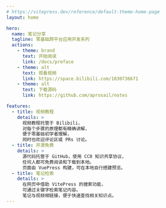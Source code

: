 ```yaml
---
# https://vitepress.dev/reference/default-theme-home-page
layout: home

hero:
  name: 笔记分享
  tagline: 零基础跨平台应用开发系列
  actions:
    - theme: brand
      text: 开始阅读
      link: /docs/preface
    - theme: alt
      text: 观看视频
      link: https://space.bilibili.com/1030736671
    - theme: alt
      text: 下载源码
      link: https://github.com/aprosail/notes

features:
  - title: 视频教程
    details: >
      视频教程托管于 Bilibili，
      对每个步骤的原理都有精确讲解，
      便于零基础初学者理解，
      同时也欢迎评论区或 PRs 讨论。
  - title: 开源免费
    details: >
      源代码托管于 GitHub，使用 CC0 知识共享协议，
      任何人都可免费阅读和下载到本地。
      页面由 VuePress 构建，可在本地自行搭建预览。
  - title: 笔记检索
    details: >
      在网页中借助 VitePress 的搜索功能，
      可通过关键字检索笔记内容。
      笔记与视频相链接，便于快速查找相关知识点。
---
```

